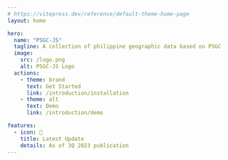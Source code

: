 ```yaml
---
# https://vitepress.dev/reference/default-theme-home-page
layout: home

hero:
  name: "PSGC-JS"
  tagline: A collection of philippine geographic data based on PSGC
  image:
    src: /logo.png
    alt: PSGC-JS Logo
  actions:
    - theme: brand
      text: Get Started
      link: /introduction/installation
    - theme: alt
      text: Demo
      link: /introduction/demo

features:
  - icon: 🚀
    title: Latest Update
    details: As of 3Q 2023 publication
---
```


